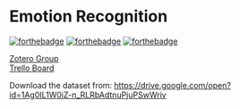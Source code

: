 # Emotion Recognition

[![forthebadge](https://forthebadge.com/images/badges/reading-6th-grade-level.svg)](https://forthebadge.com)
[![forthebadge](https://forthebadge.com/images/badges/winter-is-coming.svg)](https://forthebadge.com)
[![forthebadge](https://forthebadge.com/images/badges/fo-real.svg)](https://forthebadge.com)

[Zotero Group](https://www.zotero.org/groups/2358597/emotion_recognition)  
[Trello Board](https://trello.com/b/bczWT3n5)


Download the dataset from: https://drive.google.com/open?id=1Ag0IL1W0iZ-n_RLRbAdtnuPjuPSwWriv
